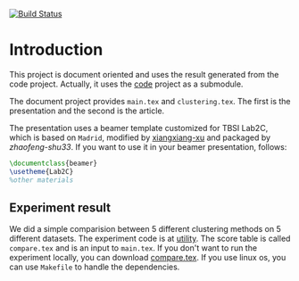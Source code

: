 [![Build Status](https://travis-ci.org/zhaofeng-shu33/lab2c_presentation_template.svg?branch=master)](https://travis-ci.org/zhaofeng-shu33/lab2c_presentation_template)
# Introduction
This project is document oriented and uses the result generated from the code project.
Actually, it uses the [code](https://github.com/zhaofeng-shu33/principal_sequence_of_partition) project as a submodule.

The document project provides `main.tex` and `clustering.tex`. The first is the presentation and the second is the article.

The presentation uses a beamer template customized for TBSI Lab2C, which is based on `Madrid`, modified by [xiangxiang-xu](https://xiangxiangxu.com/)
and packaged by *zhaofeng-shu33*. If you want to use it in your beamer presentation, follows:
```latex
\documentclass{beamer}
\usetheme{Lab2C}
%other materials
```
## Experiment result
We did a simple comparision between 5 different clustering methods on 5 different datasets. 
The experiment code is at [utility](https://github.com/zhaofeng-shu33/principal_sequence_of_partition/tree/master/utility).
The score table is called `compare.tex` and is an input to `main.tex`. If you don't want to run the experiment locally,
you can download [compare.tex](http://data-visualization.leidenschaft.cn/research/info-clustering/code/utility/compare.tex).
If you use linux os, you can use `Makefile` to handle the dependencies.

